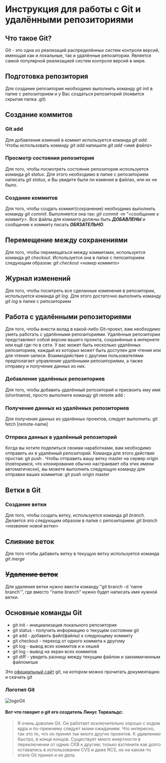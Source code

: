 # Инструкция для работы с Git и удалёнными репозиториями

## Что такое Git?
Git - это одна из реализаций распределённых систем контроля версий, имеющая как и локальные, так и удалённые репозитории. Является самой популярной реализацией систем контроля версий в мире.
## Подготовка репозитория
Для создание репозитория необходимо выполнить команду *git init*  в папке с репозиторием и у Вас создаться репозиторий (появится скрытая папка .git)

## Создание коммитов

### Git add
Для добавления измений в коммит используется команда *git add*. Чтобы использовать команду *git add* напишите *git add <имя файла>*

### Просмотр состояния репозитория
Для того, чтобы посмотреть состояние репозитория используется команда *git status*. Для этого необходимо в папке с репозиторием написать *git status*, и Вы увидите были ли измения в файлах, или их не было.

### Создание коммитов
Для того, чтобы создать коммит(сохранение) необходимо выполнить команду *git commit*. Выполняется она так: *git commit -m "<сообщение к коммиту>*. Все файлы для коммита должны быть ***ДОБАВЛЕНЫ*** и сообщение к коммиту писать ***ОБЯЗАТЕЛЬНО***.

## Перемещение между сохранениями
Для того, чтобы перемещаться между коммитами, используется команда *git checkout*. Используется она в папке с пепозиторием следующим образом: *git checkout <номер коммита>*

## Журнал изменений
Для того, чтобы посмтреть все сделанные изменения в репозитории, используется команда *git log*. Для этого достаточно выполнить команду *git log* в папке с репозиторием

## Работа с удалёнными репозиториями
Для того, чтобы внести вклад в какой-либо Git-проект, вам необходимо уметь работать с удалёнными репозиториями. Удалённые репозитории представляют собой версии вашего проекта, сохранённые в интернете или ещё где-то в сети. У вас может быть несколько удалённых репозиториев, каждый из которых может быть доступен для чтения или для чтения-записи. Взаимодействие с другими пользователями предполагает управление удалёнными репозиториями, а также отправку и получение данных из них.

### Добавление удалённых репозиториев
Для того, чтобы добавить удалённый репозиторий и присвоить ему имя (shortname), просто выполните команду git remote add <shortname> <url>:

### Получение данных из удалённых репозиториев
Для получения данных из удалённых проектов, следует выполнить: git fetch [remote-name]

### Отпрвка данных в удалённый репозиторий
Когда вы хотите поделиться своими наработками, вам необходимо отправить их в удалённый репозиторий. Команда для этого действия простая: git push <remote-name> <branch-name>. Чтобы отправить вашу ветку master на сервер origin (повторимся, что клонирование обычно настраивает оба этих имени автоматически), вы можете выполнить следующую команду для отправки ваших коммитов: git push origin master

## Ветки в Git

### Создание ветки

Для того, чтобы создать ветку, используется команда *git branch*. Делается это следующим образом в папке с репозиторием: *git branch <название новой ветки>*

## Слияние веток

Для того чтобы дабавить ветку в текущую ветку используется команда *git merge <name branch>*

## ~~Удаление веток~~
Для удаления ветки нужно ввести команду "git branch -d 'name branch'", где вместо "name branch" нужно будет написать имя нужной ветки.

## Основные команды Git
* git init - инициализация локального репозитория
* git status - получить информацию о текущем состоянии git
* git add - добавить файл(файлы) к следующему коммиту
* git checkout - переход от одного коммита к другому
* git log - вывод всех коммитов и и хешей
* git log - вывод на экран всех коммитов
* git diff - увидеть разницу между текущим файлом и закоммиченным файломпше

Это [официальный сайт](https://git-scm.com) git, на котором можно прочитать документацию и скачать git

### Логотип Git
![logoGit](https://fuzeservers.ru/wp-content/uploads/3/d/0/3d04c77fc4b28183e47e091b125bf1a1.png)

#### Вот что говорит о git его создатель Линус Торвальдс:
>Я очень доволен Git. Он работает исключительно хорошо с кодом ядра и по-прежнему следует моим ожиданиям. Что интересно, так это то, что он принял так много других проектов. К удивлению быстро, в конце концов. Существует много инертности в переключении от одних СКВ к другим; только взгляните как долго оставались в использовании CVS и даже RCS, но на каком-то этапе Git принял и их дела.